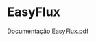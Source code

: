 # EasyFlux
[Documentação EasyFlux.pdf](https://github.com/tiagobratzheck/EasyFlux/files/6696215/Documentacao.EasyFlux.pdf)
